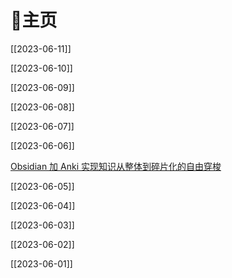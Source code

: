 # 🏡主页

[[2023-06-11]]

[[2023-06-10]]

[[2023-06-09]]

[[2023-06-08]]

[[2023-06-07]]

[[2023-06-06]]

[Obsidian 加 Anki 实现知识从整体到碎片化的自由穿梭](Obsidian%20%E5%8A%A0%20Anki%20%E5%AE%9E%E7%8E%B0%E7%9F%A5%E8%AF%86%E4%BB%8E%E6%95%B4%E4%BD%93%E5%88%B0%E7%A2%8E%E7%89%87%E5%8C%96%E7%9A%84%E8%87%AA%E7%94%B1%E7%A9%BF%E6%A2%AD.md)

[[2023-06-05]]

[[2023-06-04]]

[[2023-06-03]]

[[2023-06-02]]

[[2023-06-01]]